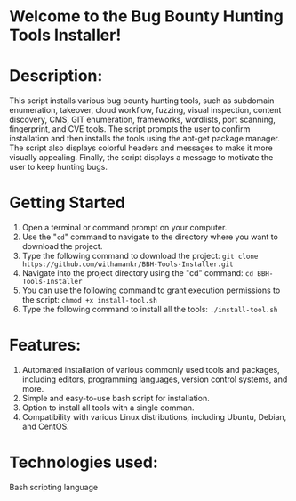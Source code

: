 # Welcome to the Bug Bounty Hunting Tools Installer!


# Description:
This script installs various bug bounty hunting tools, such as subdomain enumeration, takeover, cloud workflow, fuzzing, visual inspection, content discovery, CMS, GIT enumeration, frameworks, wordlists, port scanning, fingerprint, and CVE tools. The script prompts the user to confirm installation and then installs the tools using the apt-get package manager. The script also displays colorful headers and messages to make it more visually appealing. Finally, the script displays a message to motivate the user to keep hunting bugs.


# Getting Started
  1. Open a terminal or command prompt on your computer.
  2. Use the "```cd```" command to navigate to the directory where you want to download the project.
  3. Type the following command to download the project:
  ```git clone https://github.com/withamankr/BBH-Tools-Installer.git```
  4. Navigate into the project directory using the "cd" command: ```cd BBH-Tools-Installer```
  5. You can use the following command to grant execution permissions to the script: ```chmod +x install-tool.sh```
  6. Type the following command to install all the tools: ```./install-tool.sh```


# Features:
1. Automated installation of various commonly used tools and packages, including editors, programming languages, version control systems, and more.
2. Simple and easy-to-use bash script for installation.
3. Option to install all tools with a single comman.
4. Compatibility with various Linux distributions, including Ubuntu, Debian, and CentOS.


# Technologies used:
Bash scripting language
